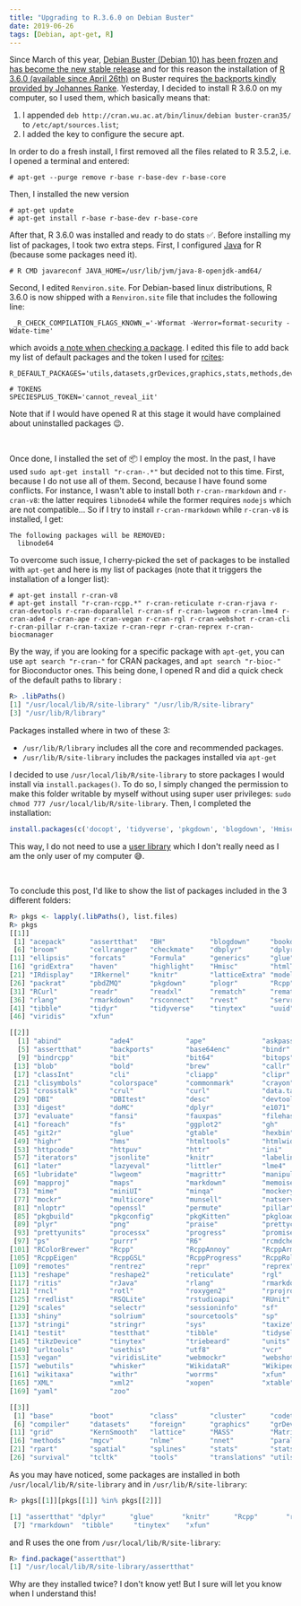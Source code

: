 ```yaml
---
title: "Upgrading to R.3.6.0 on Debian Buster"
date: 2019-06-26
tags: [Debian, apt-get, R]
---
```


Since March of this year, [Debian Buster (Debian 10) has been frozen and has
become the new stable
release](https://release.debian.org/buster/freeze_policy.html) and for this
reason the installation of [R 3.6.0 (available since April
26th)](https://stat.ethz.ch/pipermail/r-announce/2019/000641.html) on Buster
requires [the backports kindly provided by Johannes
Ranke](https://cran.r-project.org/bin/linux/debian/). Yesterday, I decided to install R 3.6.0 on my computer, so I used them, which basically means that:

1. I appended `deb http://cran.wu.ac.at/bin/linux/debian buster-cran35/` to `/etc/apt/sources.list`;
2. I added the key to configure the secure apt.

In order to do a fresh install, I first removed all the files related to R 3.5.2, i.e. I opened a terminal and entered:

```
# apt-get --purge remove r-base r-base-dev r-base-core
```

Then, I installed the new version

```
# apt-get update
# apt-get install r-base r-base-dev r-base-core
```

After that, R 3.6.0 was installed and ready to do stats :white_check_mark:.
Before installing my list of packages, I took two extra steps. First, I
configured [Java](https://www.oracle.com/java/) for R (because some packages
need it).

```
# R CMD javareconf JAVA_HOME=/usr/lib/jvm/java-8-openjdk-amd64/
```

Second, I edited `Renviron.site`. For Debian-based linux distributions, R 3.6.0
is now shipped with a `Renviron.site` file that includes the following line:

```
 _R_CHECK_COMPILATION_FLAGS_KNOWN_='-Wformat -Werror=format-security -Wdate-time'
```

which avoids [a note when checking a
package](https://stat.ethz.ch/pipermail/r-sig-debian/2019-May/003081.html). I
edited this file to add back my list of default packages and the token I used
for [rcites](https://github.com/ropensci/rcites):

```
R_DEFAULT_PACKAGES='utils,datasets,grDevices,graphics,stats,methods,devtools'

# TOKENS
SPECIESPLUS_TOKEN='cannot_reveal_iit'
```

Note that if I would have opened R at this stage it would have complained about uninstalled packages :wink:.

<br>

Once done, I installed the set of :package: I employ the most. In the past, I
have used `sudo apt-get install "r-cran-.*"` but decided not to this time.
First, because I do not use all of them. Second, because I have found some
conflicts. For instance, I wasn't able to install both `r-cran-rmarkdown` and
`r-cran-v8`: the latter requires `libnode64` while the former requires `nodejs`
which are not compatible... So if I try to install `r-cran-rmarkdown` while
`r-cran-v8` is installed, I get:

```
The following packages will be REMOVED:
  libnode64
```

To overcome such issue, I cherry-picked the set of packages to be installed with `apt-get` and here is my list of packages (note that it triggers the installation of a longer list):

```
# apt-get install r-cran-v8
# apt-get install "r-cran-rcpp.*" r-cran-reticulate r-cran-rjava r-cran-devtools r-cran-doparallel r-cran-sf r-cran-lwgeom r-cran-lme4 r-cran-ade4 r-cran-ape r-cran-vegan r-cran-rgl r-cran-webshot r-cran-cli r-cran-pillar r-cran-taxize r-cran-repr r-cran-reprex r-cran-biocmanager
```

By the way, if you are looking for a specific package with `apt-get`, you can
use `apt search "r-cran-"` for CRAN packages, and `apt search "r-bioc-"` for
Bioconductor ones. This being done, I opened R and did a quick check of the
default paths to library :

```R
R> .libPaths()
[1] "/usr/local/lib/R/site-library" "/usr/lib/R/site-library"      
[3] "/usr/lib/R/library"
```

Packages installed where in two of these 3:

- `/usr/lib/R/library` includes all the core and recommended packages.
- `/usr/lib/R/site-library` includes the packages installed via `apt-get`

I decided to use `/usr/local/lib/R/site-library` to store packages I would
install via `install.packages()`. To do so, I simply changed the permission to
make this folder writable by myself without using super user privileges: `sudo
chmod 777 /usr/local/lib/R/site-library`. Then, I completed the installation:

```R
install.packages(c('docopt', 'tidyverse', 'pkgdown', 'blogdown', 'Hmisc', 'IRkernel'))
```

This way, I do not need to use a [user library](https://community.rstudio.com/t/help-regarding-package-installation-renviron-rprofile-r-libs-r-libs-site-and-r-libs-user-oh-my/13888/5) which I don't really need as I am the only user of my computer :sweat_smile:.

<br>

To conclude this post, I'd like to show the list of packages included in the 3 different folders:


```R
R> pkgs <- lapply(.libPaths(), list.files)
R> pkgs
[[1]]
 [1] "acepack"      "assertthat"   "BH"           "blogdown"     "bookdown"    
 [6] "broom"        "cellranger"   "checkmate"    "dbplyr"       "dplyr"       
[11] "ellipsis"     "forcats"      "Formula"      "generics"     "glue"        
[16] "gridExtra"    "haven"        "highlight"    "Hmisc"        "htmlTable"   
[21] "IRdisplay"    "IRkernel"     "knitr"        "latticeExtra" "modelr"      
[26] "packrat"      "pbdZMQ"       "pkgdown"      "plogr"        "Rcpp"        
[31] "RCurl"        "readr"        "readxl"       "rematch"      "rematch2"    
[36] "rlang"        "rmarkdown"    "rsconnect"    "rvest"        "servr"       
[41] "tibble"       "tidyr"        "tidyverse"    "tinytex"      "uuid"        
[46] "viridis"      "xfun"        

[[2]]
  [1] "abind"            "ade4"             "ape"              "askpass"         
  [5] "assertthat"       "backports"        "base64enc"        "bindr"           
  [9] "bindrcpp"         "bit"              "bit64"            "bitops"          
 [13] "blob"             "bold"             "brew"             "callr"           
 [17] "classInt"         "cli"              "cliapp"           "clipr"           
 [21] "clisymbols"       "colorspace"       "commonmark"       "crayon"          
 [25] "crosstalk"        "crul"             "curl"             "data.table"      
 [29] "DBI"              "DBItest"          "desc"             "devtools"        
 [33] "digest"           "doMC"             "dplyr"            "e1071"           
 [37] "evaluate"         "fansi"            "fauxpas"          "filehash"        
 [41] "foreach"          "fs"               "ggplot2"          "gh"              
 [45] "git2r"            "glue"             "gtable"           "hexbin"          
 [49] "highr"            "hms"              "htmltools"        "htmlwidgets"     
 [53] "httpcode"         "httpuv"           "httr"             "ini"             
 [57] "iterators"        "jsonlite"         "knitr"            "labeling"        
 [61] "later"            "lazyeval"         "littler"          "lme4"            
 [65] "lubridate"        "lwgeom"           "magrittr"         "manipulateWidget"
 [69] "mapproj"          "maps"             "markdown"         "memoise"         
 [73] "mime"             "miniUI"           "minqa"            "mockery"         
 [77] "mockr"            "multicore"        "munsell"          "natserv"         
 [81] "nloptr"           "openssl"          "permute"          "pillar"          
 [85] "pkgbuild"         "pkgconfig"        "pkgKitten"        "pkgload"         
 [89] "plyr"             "png"              "praise"           "prettycode"      
 [93] "prettyunits"      "processx"         "progress"         "promises"        
 [97] "ps"               "purrr"            "R6"               "rcmdcheck"       
[101] "RColorBrewer"     "Rcpp"             "RcppAnnoy"        "RcppArmadillo"   
[105] "RcppEigen"        "RcppGSL"          "RcppProgress"     "RcppRoll"        
[109] "remotes"          "rentrez"          "repr"             "reprex"          
[113] "reshape"          "reshape2"         "reticulate"       "rgl"             
[117] "ritis"            "rJava"            "rlang"            "rmarkdown"       
[121] "rncl"             "rotl"             "roxygen2"         "rprojroot"       
[125] "rredlist"         "RSQLite"          "rstudioapi"       "RUnit"           
[129] "scales"           "selectr"          "sessioninfo"      "sf"              
[133] "shiny"            "solrium"          "sourcetools"      "sp"              
[137] "stringi"          "stringr"          "sys"              "taxize"          
[141] "testit"           "testthat"         "tibble"           "tidyselect"      
[145] "tikzDevice"       "tinytex"          "triebeard"        "units"           
[149] "urltools"         "usethis"          "utf8"             "vcr"             
[153] "vegan"            "viridisLite"      "webmockr"         "webshot"         
[157] "webutils"         "whisker"          "WikidataR"        "WikipediR"       
[161] "wikitaxa"         "withr"            "worrms"           "xfun"            
[165] "XML"              "xml2"             "xopen"            "xtable"          
[169] "yaml"             "zoo"             

[[3]]
 [1] "base"         "boot"         "class"        "cluster"      "codetools"   
 [6] "compiler"     "datasets"     "foreign"      "graphics"     "grDevices"   
[11] "grid"         "KernSmooth"   "lattice"      "MASS"         "Matrix"      
[16] "methods"      "mgcv"         "nlme"         "nnet"         "parallel"    
[21] "rpart"        "spatial"      "splines"      "stats"        "stats4"      
[26] "survival"     "tcltk"        "tools"        "translations" "utils"

```

As you may have noticed, some packages are installed in both `/usr/local/lib/R/site-library` and in `/usr/lib/R/site-library`:

```R
R> pkgs[[1]][pkgs[[1]] %in% pkgs[[2]]]

[1] "assertthat" "dplyr"      "glue"       "knitr"      "Rcpp"       "rlang"     
 [7] "rmarkdown"  "tibble"     "tinytex"    "xfun"
```

and R uses the one from `/usr/local/lib/R/site-library`:

```R
R> find.package("assertthat")
[1] "/usr/local/lib/R/site-library/assertthat"
```

Why are they installed twice? I don't know yet! But I sure will let you know when I understand this!
